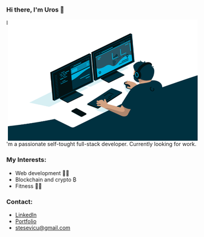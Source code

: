 ### Hi there, I'm Uros 👋
<img align="right" alt="GIF" width="500" height="320" src="https://github.com/stesevicuros/stesevicuros/blob/master/programmer.gif" />

I'm a passionate self-tought full-stack developer. Currently looking for work.

### My Interests:

-   Web development 👨‍💻
-   Blockchain and crypto ₿
-   Fitness 🏋️‍♂️

### Contact:

-   <a href="https://www.linkedin.com/in/uros-stesevic-70a551240/">LinkedIn</a>
-   <a href="https://stesevicuros.github.io/stesevicuros/">Portfolio</a>
-   stesevicu@gmail.com




